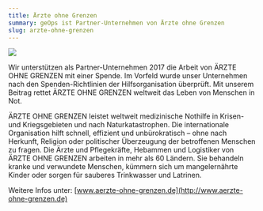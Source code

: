 ```yaml
---
title: Ärzte ohne Grenzen
summary: geOps ist Partner-Unternehmen von Ärzte ohne Grenzen
slug: arzte-ohne-grenzen
---
```

[![](/images/blog/arzte-ohne-grenzen/Logo_Partner-Unternehmen_2017_72_RGB.png )](http://www.aerzte-ohne-grenzen.de)

Wir unterstützen als Partner-Unternehmen 2017 die Arbeit von ÄRZTE OHNE GRENZEN mit einer Spende. Im Vorfeld wurde unser Unternehmen nach den Spenden-Richtlinien der Hilfsorganisation überprüft. Mit unserem Beitrag rettet ÄRZTE OHNE GRENZEN weltweit das Leben von Menschen in Not.

ÄRZTE OHNE GRENZEN leistet weltweit medizinische Nothilfe in Krisen- und Kriegsgebieten und nach Naturkatastrophen. Die internationale Organisation hilft schnell, effizient und unbürokratisch – ohne nach Herkunft, Religion oder politischer Überzeugung der betroffenen Menschen zu fragen. Die Ärzte und Pflegekräfte, Hebammen und Logistiker von ÄRZTE OHNE GRENZEN arbeiten in mehr als 60 Ländern. Sie behandeln kranke und verwundete Menschen, kümmern sich um mangelernährte Kinder oder sorgen für sauberes Trinkwasser und Latrinen.

Weitere Infos unter: [www.aerzte-ohne-grenzen.de](http://www.aerzte-ohne-grenzen.de)